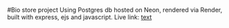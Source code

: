 #Bio store project
Using Postgres db hosted on Neon, rendered via Render, built with express, ejs and javascript.
Live link: [text](https://project-inventory-application-2v7z.onrender.com/)
